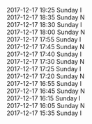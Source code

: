 2017-12-17 19:25 Sunday  I  
2017-12-17 18:35 Sunday  N  
2017-12-17 18:30 Sunday  I  
2017-12-17 18:00 Sunday  N  
2017-12-17 17:55 Sunday  I  
2017-12-17 17:45 Sunday  N  
2017-12-17 17:40 Sunday  I  
2017-12-17 17:30 Sunday  N  
2017-12-17 17:25 Sunday  I  
2017-12-17 17:20 Sunday  N  
2017-12-17 16:55 Sunday  I  
2017-12-17 16:45 Sunday  N  
2017-12-17 16:15 Sunday  I  
2017-12-17 16:05 Sunday  N  
2017-12-17 15:35 Sunday  I  

